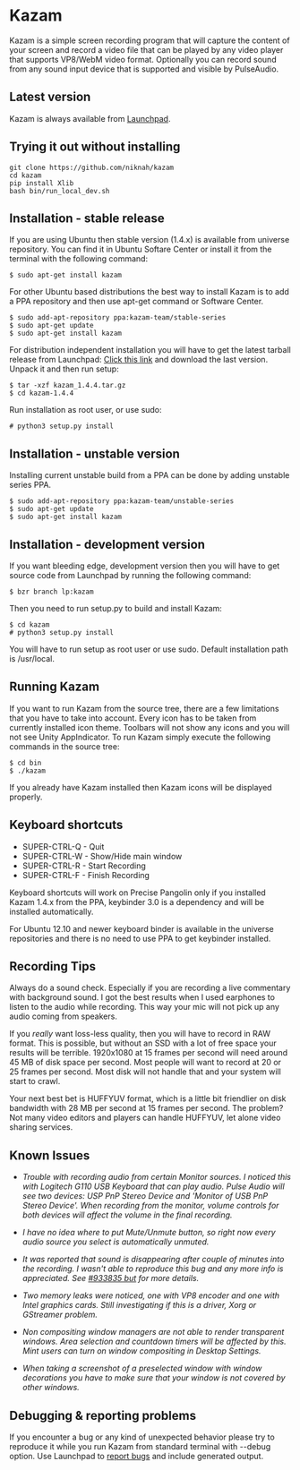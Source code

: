 # Kazam
Kazam is a simple screen recording program that will capture the content of your screen and record a video file that can be played by any video player that supports VP8/WebM video format. Optionally you can record sound from any sound input device that is supported and visible by PulseAudio.

## Latest version

Kazam is always available from [Launchpad](https://launchpad.net/kazam).

## Trying it out without installing

```shell
git clone https://github.com/niknah/kazam
cd kazam
pip install Xlib
bash bin/run_local_dev.sh
```

## Installation - stable release

If you are using Ubuntu then stable version (1.4.x) is available from universe repository. You can find it in Ubuntu Softare Center or install it from the terminal with the following command:

```shell
$ sudo apt-get install kazam
```

For other Ubuntu based distributions the best way to install Kazam is to add a PPA repository and then use apt-get command or Software Center.

```shell
$ sudo add-apt-repository ppa:kazam-team/stable-series
$ sudo apt-get update
$ sudo apt-get install kazam
```

For distribution independent installation you will have to get the latest tarball release from Launchpad: [Click this link](https://launchpad.net/kazam/stable/) and download the last version.
Unpack it and then run setup:

```shell
$ tar -xzf kazam_1.4.4.tar.gz
$ cd kazam-1.4.4
```

Run installation as root user, or use sudo:

```shell
# python3 setup.py install
```


## Installation - unstable version

Installing current unstable build from a PPA can be done by adding unstable series PPA.

```shell
$ sudo add-apt-repository ppa:kazam-team/unstable-series
$ sudo apt-get update
$ sudo apt-get install kazam
```


## Installation - development version

If you want bleeding edge, development version then you will have to get source code from Launchpad by running the following command:

```shell
$ bzr branch lp:kazam
```

Then you need to run setup.py to build and install Kazam:

```shell
$ cd kazam
# python3 setup.py install
```

You will have to run setup as root user or use sudo. Default installation path is /usr/local.



## Running Kazam

If you want to run Kazam from the source tree, there are a few limitations that you have to take into account. Every icon has to be taken from currently installed icon theme. Toolbars will not show any icons and you will not see Unity AppIndicator.
To run Kazam simply execute the following commands in the source tree:

```shell
$ cd bin
$ ./kazam
```

If you already have Kazam installed then Kazam icons will be displayed properly.



## Keyboard shortcuts

- SUPER-CTRL-Q - Quit
- SUPER-CTRL-W - Show/Hide main window
- SUPER-CTRL-R - Start Recording
- SUPER-CTRL-F - Finish Recording

Keyboard shortcuts will work on Precise Pangolin only if you installed Kazam 1.4.x from the PPA, keybinder 3.0 is a dependency and will be installed automatically.

For Ubuntu 12.10 and newer keyboard binder is available in the universe repositories and there is no need to use PPA to get keybinder installed.



## Recording Tips

Always do a sound check. Especially if you are recording a live commentary with background sound. I got the best results when I used earphones to listen to the audio while recording. This way your mic will not pick up any audio coming from speakers.

If you _really_ want loss-less quality, then you will have to record in RAW format. This is possible, but without an SSD with a lot of free space your results will be terrible. 1920x1080 at 15 frames per second will need around 45 MB of disk space per second. Most people will want to record at 20 or 25 frames per second. Most disk will not handle that and your system will start to crawl.

Your next best bet is HUFFYUV format, which is a little bit friendlier on disk bandwidth with 28 MB per second at 15 frames per second. The problem? Not many video editors and players can handle HUFFYUV, let alone video sharing services.



## Known Issues

- *Trouble with recording audio from certain Monitor sources. I noticed this with Logitech G110 USB Keyboard that can play audio. Pulse Audio will see two devices: USP PnP Stereo Device and 'Monitor of USB PnP Stereo Device'. When recording from the monitor, volume controls for both devices will affect the volume in the final recording.*

- *I have no idea where to put Mute/Unmute button, so right now every audio source you select is automatically unmuted.*

- *It was reported that sound is disappearing after couple of minutes into the recording. I wasn't able to reproduce this bug and any more info is appreciated. See [#933835 but](https://bugs.launchpad.net/kazam/+bug/933835) for more details.*

- *Two memory leaks were noticed, one with VP8 encoder and one with Intel graphics cards. Still investigating if this is a driver, Xorg or GStreamer problem.*

- *Non compositing window managers are not able to render transparent windows. Area selection and countdown timers will be affected by this. Mint users can turn on window compositing in Desktop Settings.*

- *When taking a screenshot of a preselected window with window decorations you have to make sure that your window is not covered by other windows.*




## Debugging & reporting problems

If you encounter a bug or any kind of unexpected behavior please try to reproduce it while you run Kazam from standard terminal with --debug option. Use Launchpad to [report bugs](https://bugs.launchpad.net/kazam/+filebug) and include generated output.
